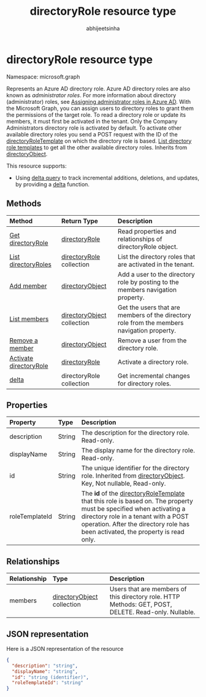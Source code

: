 ﻿---
title: "directoryRole resource type"
description: "Represents an Azure AD directory role. Azure AD directory roles are also known as *administrator roles*."
localization_priority: Priority
author: "abhijeetsinha"
ms.prod: "microsoft-identity-platform"
doc_type: resourcePageType
---

# directoryRole resource type

Namespace: microsoft.graph

Represents an Azure AD directory role. Azure AD directory roles are also known as *administrator roles*. For more information about directory (administrator) roles, see [Assigning administrator roles in Azure AD](https://docs.microsoft.com/azure/active-directory/users-groups-roles/directory-assign-admin-roles). With the Microsoft Graph, you can assign users to directory roles to grant them the permissions of the target role. To read a directory role or update its members, it must first be activated in the tenant. Only the Company Administrators directory role is activated by default. To activate other available directory roles you send a POST request with the ID of the [directoryRoleTemplate](directoryroletemplate.md) on which the directory role is based. [List directory role templates](../api/directoryroletemplate-list.md) to get all the other available directory roles. Inherits from [directoryObject](directoryobject.md).

This resource supports:

- Using [delta query](/graph/delta-query-overview) to track incremental additions, deletions, and updates, by providing a [delta](../api/directoryrole-delta.md) function.

## Methods

| Method                                                                | Return Type                                      | Description                                                                                |
| :-------------------------------------------------------------------- | :----------------------------------------------- | :----------------------------------------------------------------------------------------- |
| [Get directoryRole](../api/directoryrole-get.md)                      | [directoryRole](directoryrole.md)                | Read properties and relationships of directoryRole object.                                 |
| [List directoryRoles](../api/directoryrole-list.md)                   | [directoryRole](directoryrole.md) collection     | List the directory roles that are activated in the tenant.                                 |
| [Add member](../api/directoryrole-post-members.md)                    | [directoryObject](directoryobject.md)            | Add a user to the directory role by posting to the members navigation property.            |
| [List members](../api/directoryrole-list-members.md)                  | [directoryObject](directoryobject.md) collection | Get the users that are members of the directory role from the members navigation property. |
| [Remove a member](../api/directoryrole-delete-member.md)              | [directoryObject](directoryobject.md)            | Remove a user from the directory role.                                                     |
| [Activate directoryRole](../api/directoryrole-post-directoryroles.md) | [directoryRole](directoryrole.md)                | Activate a directory role.                                                                 |
| [delta](../api/directoryrole-delta.md)                                | directoryRole collection                         | Get incremental changes for directory roles.                                               |

## Properties

| Property       | Type   | Description                                                                                                                                                                                                                                                                |
| :------------- | :----- | :------------------------------------------------------------------------------------------------------------------------------------------------------------------------------------------------------------------------------------------------------------------------- |
| description    | String | The description for the directory role. Read-only.                                                                                                                                                                                                                         |
| displayName    | String | The display name for the directory role. Read-only.                                                                                                                                                                                                                        |
| id             | String | The unique identifier for the directory role. Inherited from [directoryObject](directoryobject.md). Key, Not nullable, Read-only.                                                                                                                                          |
| roleTemplateId | String | The **id** of the [directoryRoleTemplate](directoryroletemplate.md) that this role is based on. The property must be specified when activating a directory role in a tenant with a POST operation. After the directory role has been activated, the property is read only. |

## Relationships

| Relationship | Type                                             | Description                                                                                          |
| :----------- | :----------------------------------------------- | :--------------------------------------------------------------------------------------------------- |
| members      | [directoryObject](directoryobject.md) collection | Users that are members of this directory role. HTTP Methods: GET, POST, DELETE. Read-only. Nullable. |

## JSON representation

Here is a JSON representation of the resource

<!--{
  "blockType": "resource",
  "openType": true,
  "optionalProperties": [
    "memberOf",
    "members",
    "ownedObjects",
    "owners"
  ],
  "keyProperty": "id",
  "baseType": "microsoft.graph.directoryObject",
  "@odata.type": "microsoft.graph.directoryRole",
  "@odata.annotations": [
    {
      "capabilities": {
        "toppable": false
      }
    }
  ]
}-->

```json
{
  "description": "string",
  "displayName": "string",
  "id": "string (identifier)",
  "roleTemplateId": "string"
}

```

<!-- uuid: 8fcb5dbc-d5aa-4681-8e31-b001d5168d79
2015-10-25 14:57:30 UTC -->

<!-- {
  "type": "#page.annotation",
  "description": "directoryRole resource",
  "keywords": "",
  "section": "documentation",
  "tocPath": ""
}-->
